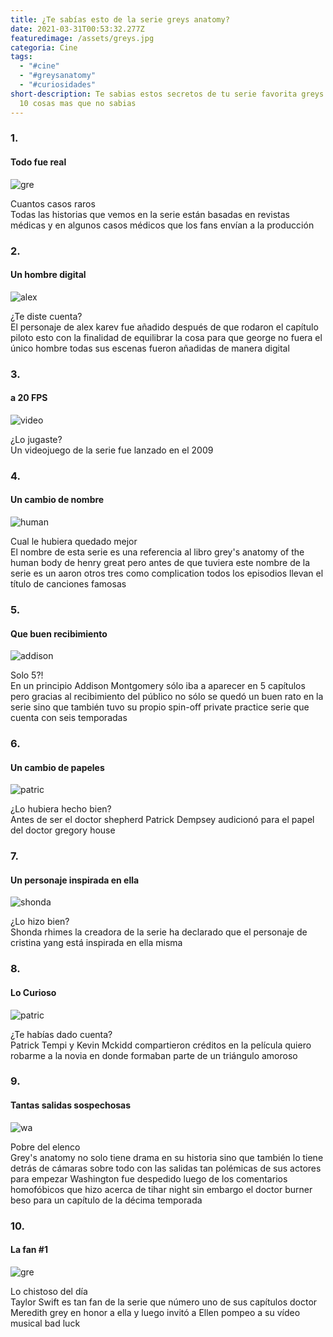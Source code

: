 ```yaml
---
title: ¿Te sabías esto de la serie greys anatomy?
date: 2021-03-31T00:53:32.277Z
featuredimage: /assets/greys.jpg
categoria: Cine
tags:
  - "#cine"
  - "#greysanatomy"
  - "#curiosidades"
short-description: Te sabias estos secretos de tu serie favorita greys anatomy y
  10 cosas mas que no sabias
---
```

### 1.

#### Todo fue real 



![gre](/assets/gre.jpg "gre")

Cuantos casos raros <br/>
Todas las historias que vemos en la serie están basadas en revistas médicas y en algunos casos médicos que los fans envían a la producción

### 2.

#### Un hombre digital 

![alex](/assets/alex.jpg "alex")

¿Te diste cuenta?<br/>
El personaje de alex karev fue añadido después de que rodaron el capítulo piloto esto con la finalidad de equilibrar la cosa para que george no fuera el único hombre todas sus escenas fueron añadidas de manera digital

### 3.

#### a 20 FPS

![video](/assets/video.jpg "video")

¿Lo jugaste?<br/>
Un videojuego de la serie fue lanzado en el 2009

### 4.

#### Un cambio de nombre 

![human](/assets/thehuman.jpg "human")

Cual le hubiera quedado mejor <br/>
El nombre de esta serie es una referencia al libro grey's anatomy of the human body  de henry great pero antes de que tuviera este nombre de la serie es un aaron otros tres como complication todos los episodios llevan el título de canciones famosas

### 5.

#### Que buen recibimiento

![addison](/assets/addison.jpg "adison")

Solo  5?!<br/>
En un principio Addison Montgomery sólo iba a aparecer en 5 capítulos pero gracias al recibimiento del público no sólo se quedó un buen rato en la serie sino que también tuvo su propio spin-off private practice serie que cuenta con seis temporadas

### 6.

#### Un cambio de papeles

![patric](/assets/patric.jpg "patric")

¿Lo hubiera hecho bien? <br/>
Antes de ser el doctor shepherd Patrick Dempsey audicionó para el papel del doctor gregory house



### 7.

#### Un personaje inspirada en ella 

![shonda ](/assets/shonda.jpg "shonda ")

¿Lo hizo bien? <br/>
Shonda rhimes la creadora de la serie ha declarado que el personaje de cristina yang está inspirada en ella misma

### 8.

#### Lo Curioso 

![patric](/assets/patric.jpg "patric")

¿Te habías dado cuenta? <br/>
Patrick Tempi y Kevin Mckidd compartieron créditos en la película quiero robarme a la novia en donde formaban parte de un triángulo amoroso

### 9.

#### Tantas salidas sospechosas 

![wa](/assets/wash.jpg "wa")

Pobre del elenco  <br/>
Grey's anatomy no solo tiene drama en su historia sino que también lo tiene detrás de cámaras sobre todo con las salidas tan polémicas de sus actores para empezar Washington fue despedido luego de los comentarios homofóbicos que hizo acerca de tihar night sin embargo el doctor burner beso para un capítulo de la décima temporada

### 10.

#### La fan #1

![gre](/assets/badblood.jpg "gre")

Lo chistoso del día  <br/>
Taylor Swift es tan fan de la serie que número uno de sus capítulos doctor Meredith grey en honor a ella y luego  invitó a Ellen pompeo a su vídeo musical bad luck
